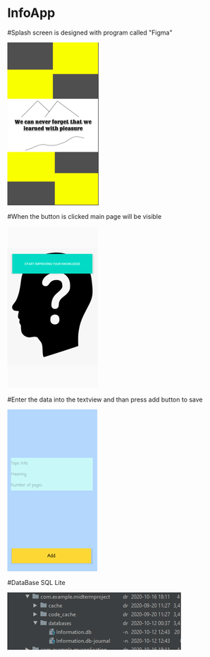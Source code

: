 # InfoApp

#Splash screen is designed with program called "Figma"

![Splash.png](https://github.com/advancepro/InfoApp/blob/master/mid/splash.PNG)

#When the button is clicked main page will be visible

![go.png](https://github.com/advancepro/InfoApp/blob/master/mid/go.PNG)

#Enter the data into the textview and than press add button to save

![add.png](https://github.com/advancepro/InfoApp/blob/master/mid/add.PNG)

#DataBase SQL Lite

![database.png](https://github.com/advancepro/InfoApp/blob/master/mid/database.PNG)
